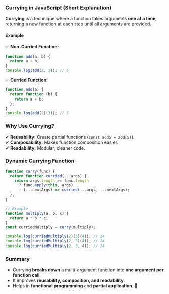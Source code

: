 ### **Currying in JavaScript (Short Explanation)**  

**Currying** is a technique where a function takes arguments **one at a time**, returning a new function at each step until all arguments are provided.  

#### **Example**  
✅ **Non-Curried Function:**  
```javascript
function add(a, b) {
  return a + b;
}
console.log(add(2, 3)); // 5
```
✅ **Curried Function:**  
```javascript
function add(a) {
  return function (b) {
    return a + b;
  };
}
console.log(add(2)(3)); // 5
```
### **Why Use Currying?**  
✔ **Reusability:** Create partial functions (`const add5 = add(5)`).  
✔ **Composability:** Makes function composition easier.  
✔ **Readability:** Modular, cleaner code.  

### **Dynamic Currying Function**  
```javascript
function curry(func) {
  return function curried(...args) {
    return args.length >= func.length
      ? func.apply(this, args)
      : (...nextArgs) => curried(...args, ...nextArgs);
  };
}

// Example
function multiply(a, b, c) {
  return a * b * c;
}
const curriedMultiply = curry(multiply);

console.log(curriedMultiply(2)(3)(4)); // 24
console.log(curriedMultiply(2, 3)(4)); // 24
console.log(curriedMultiply(2, 3, 4)); // 24
```
### **Summary**  
- Currying **breaks down** a multi-argument function into **one argument per function call**.  
- It improves **reusability, composition, and readability**.  
- Helps in **functional programming** and **partial application**. 🚀